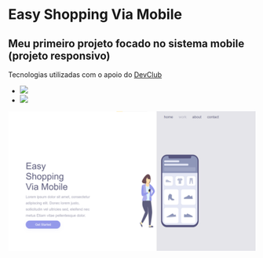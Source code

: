 <h1>Easy Shopping Via Mobile</h1>

<h2>Meu primeiro projeto focado no sistema mobile (projeto responsivo)</h2>

Tecnologias utilizadas com o apoio do <a href="https://rodolfomori.com.br/devClub">DevClub</a>
- <img src="https://img.shields.io/badge/HTML5-E34F26?style=for-the-badge&logo=html5&logoColor=white" />
- <img src="https://img.shields.io/badge/CSS3-1572B6?style=for-the-badge&logo=css3&logoColor=white" />

<img src="https://github.com/lucasantosrangel/Primeiro-Projeto-Responsivo/blob/main/assets/Projeto%20de%20responsividade.png?raw=true" />
